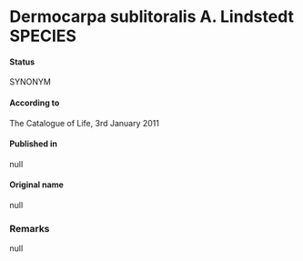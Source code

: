 # Dermocarpa sublitoralis A. Lindstedt SPECIES

#### Status
SYNONYM

#### According to
The Catalogue of Life, 3rd January 2011

#### Published in
null

#### Original name
null

### Remarks
null